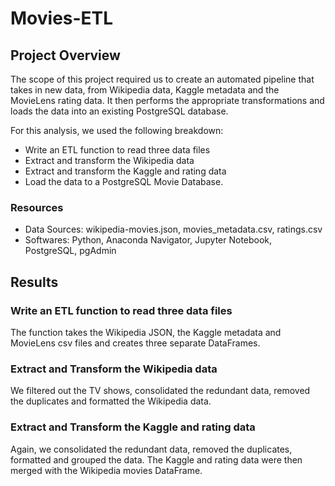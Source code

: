 # Movies-ETL
## Project Overview
The scope of this project required us to create an automated pipeline that takes in new data, from Wikipedia data, Kaggle metadata and the MovieLens rating data. It then performs the appropriate transformations and loads the data into an existing PostgreSQL database.

For this analysis, we used the following breakdown:

* Write an ETL function to read three data files
* Extract and transform the Wikipedia data
* Extract and transform the Kaggle and rating data
* Load the data to a PostgreSQL Movie Database.

### Resources
* Data Sources: wikipedia-movies.json, movies_metadata.csv, ratings.csv
* Softwares: Python, Anaconda Navigator, Jupyter Notebook, PostgreSQL, pgAdmin

## Results
### Write an ETL function to read three data files
The function takes the Wikipedia JSON, the Kaggle metadata and MovieLens csv files and creates three separate DataFrames.

### Extract and Transform the Wikipedia data
We filtered out the TV shows, consolidated the redundant data, removed the duplicates and formatted the Wikipedia data.

### Extract and Transform the Kaggle and rating data
Again, we consolidated the redundant data, removed the duplicates, formatted and grouped the data.
The Kaggle and rating data were then merged with the Wikipedia movies DataFrame.
